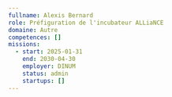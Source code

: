 ```yaml
---
fullname: Alexis Bernard
role: Préfiguration de l'incubateur ALLiaNCE
domaine: Autre
competences: []
missions:
  - start: 2025-01-31
    end: 2030-04-30
    employer: DINUM
    status: admin
    startups: []
---
```

